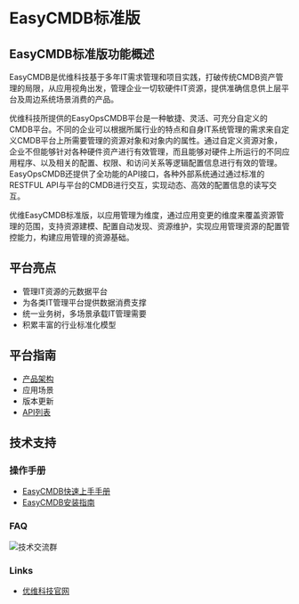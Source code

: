 # EasyCMDB标准版
## EasyCMDB标准版功能概述
EasyCMDB是优维科技基于多年IT需求管理和项目实践，打破传统CMDB资产管理的局限，从应用视角出发，管理企业一切软硬件IT资源，提供准确信息供上层平台及周边系统场景消费的产品。

优维科技所提供的EasyOpsCMDB平台是一种敏捷、灵活、可充分自定义的CMDB平台。不同的企业可以根据所属行业的特点和自身IT系统管理的需求来自定义CMDB平台上所需要管理的资源对象和对象内的属性。通过自定义资源对象，企业不但能够针对各种硬件资产进行有效管理，而且能够对硬件上所运行的不同应用程序、以及相关的配置、权限、和访问关系等逻辑配置信息进行有效的管理。EasyOpsCMDB还提供了全功能的API接口，各种外部系统通过通过标准的RESTFUL API与平台的CMDB进行交互，实现动态、高效的配置信息的读写交互。

优维EasyCMDB标准版，以应用管理为维度，通过应用变更的维度来覆盖资源管理的范围，支持资源建模、配置自动发现、资源维护，实现应用管理资源的配置管控能力，构建应用管理的资源基础。

## 平台亮点
- 管理IT资源的元数据平台
- 为各类IT管理平台提供数据消费支撑
- 统一业务树，多场景承载IT管理需要
- 积累丰富的行业标准化模型

## 平台指南
- [产品架构](https://github.com/easycmdb/easycmdb/blob/master/img/EasyCMDB功能架构.jpg)
- 应用场景
- 版本更新
- [API列表](https://github.com/easycmdb/easycmdb/blob/master/doc/EasyCMDBapi.md)

## 技术支持
### 操作手册
- [EasyCMDB快速上手手册](https://github.com/easycmdb/easycmdb/blob/master/doc/EasyCMDB快速上手手册.md)
- [EasyCMDB安装指南](https://github.com/easycmdb/easycmdb/blob/master/doc/EasyCMDB安装指南.md)
### FAQ
![技术交流群](https://github.com/easycmdb/easycmdb/blob/master/img/qq群.jpg)
### Links
- [优维科技官网](http://www.uwintech.cn/)

